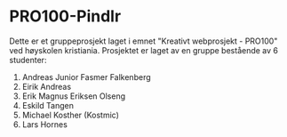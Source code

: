 # PRO100-Pindlr
Dette er et gruppeprosjekt laget i emnet "Kreativt webprosjekt - PRO100" ved høyskolen kristiania.
Prosjektet er laget av en gruppe bestående av 6 studenter:
1. Andreas Junior Fasmer Falkenberg
2. Eirik Andreas
3. Erik Magnus Eriksen Olseng
4. Eskild Tangen
5. Michael Kosther (Kostmic)
6. Lars Hornes
